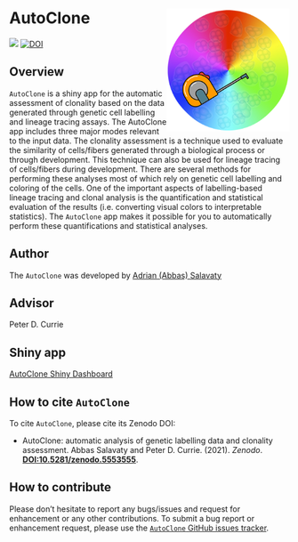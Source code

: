 
<!-- README.md is generated from README.Rmd. Please edit that file -->

# AutoClone <a href='https://github.com/asalavaty/AutoClone'><img src='Figures/AutoClone-Logo.png' align="right" height="221" /></a>

<!-- badges: start -->

[![](https://img.shields.io/badge/AutoClone%20Web%20App-green.svg)](https://github.com/asalavaty/influential)
[![DOI](https://zenodo.org/badge/389617986.svg)](https://zenodo.org/badge/latestdoi/389617986)
<!-- badges: end -->

## Overview

`AutoClone` is a shiny app for the automatic assessment of clonality
based on the data generated through genetic cell labelling and lineage
tracing assays. The AutoClone app includes three major modes relevant to
the input data. The clonality assessment is a technique used to evaluate
the similarity of cells/fibers generated through a biological process or
through development. This technique can also be used for lineage tracing
of cells/fibers during development. There are several methods for
performing these analyses most of which rely on genetic cell labelling
and coloring of the cells. One of the important aspects of
labelling-based lineage tracing and clonal analysis is the
quantification and statistical evaluation of the results
(i.e. converting visual colors to interpretable statistics). The
`AutoClone` app makes it possible for you to automatically perform these
quantifications and statistical analyses.

## Author

The `AutoClone` was developed by [Adrian (Abbas)
Salavaty](https://www.abbassalavaty.com/)

## Advisor

Peter D. Currie

## Shiny app

[AutoClone Shiny Dashboard](https://autoclone.erc.monash.edu/)

## How to cite `AutoClone`

To cite `AutoClone`, please cite its Zenodo DOI:

-   AutoClone: automatic analysis of genetic labelling data and
    clonality assessment. Abbas Salavaty and Peter D. Currie. (2021).
    *Zenodo*.
    **[DOI:10.5281/zenodo.5553555](https://doi.org/10.5281/zenodo.5553555)**.

## How to contribute

Please don’t hesitate to report any bugs/issues and request for
enhancement or any other contributions. To submit a bug report or
enhancement request, please use the [`AutoClone` GitHub issues
tracker](https://github.com/asalavaty/AutoClone/issues).
